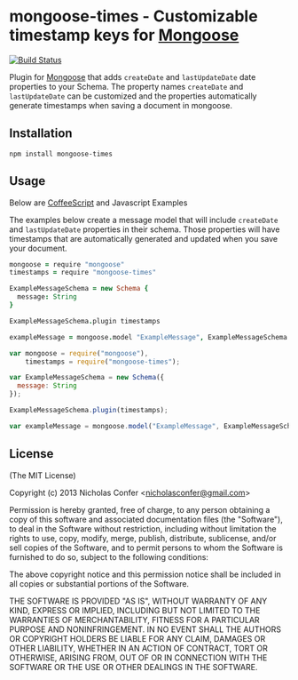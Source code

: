 mongoose-times - Customizable timestamp keys for [Mongoose](https://github.com/LearnBoost/mongoose)
==============

[![Build Status](https://secure.travis-ci.org/nicholasconfer/mongoose-times.png?branch=master)](https://travis-ci.org/nicholasconfer/mongoose-times)

Plugin for [Mongoose](https://github.com/LearnBoost/mongoose) that adds `createDate` and `lastUpdateDate` date properties to your Schema.  The property names `createDate` and `lastUpdateDate` can be customized and the properties automatically generate timestamps when saving a document in mongoose.

## Installation

`npm install mongoose-times`

## Usage

Below are [CoffeeScript](https://github.com/jashkenas/coffee-script) and Javascript Examples

The examples below create a message model that will include `createDate` and `lastUpdateDate` properties in their schema.  Those properties will have timestamps that are automatically generated and updated when you save your document.

```CoffeeScript
mongoose = require "mongoose"
timestamps = require "mongoose-times"

ExampleMessageSchema = new Schema {
  message: String
}

ExampleMessageSchema.plugin timestamps

exampleMessage = mongoose.model "ExampleMessage", ExampleMessageSchema
```

```Javascript
var mongoose = require("mongoose"),
    timestamps = require("mongoose-times");

var ExampleMessageSchema = new Schema({
  message: String
});

ExampleMessageSchema.plugin(timestamps);

var exampleMessage = mongoose.model("ExampleMessage", ExampleMessageSchema);
```

## License

(The MIT License)

Copyright (c) 2013 Nicholas Confer &lt;nicholasconfer@gmail.com&gt;

Permission is hereby granted, free of charge, to any person obtaining a copy of this software and associated documentation files (the "Software"), to deal in the Software without restriction, including without limitation the rights to use, copy, modify, merge, publish, distribute, sublicense, and/or sell copies of the Software, and to permit persons to whom the Software is furnished to do so, subject to the following conditions:

The above copyright notice and this permission notice shall be included in all copies or substantial portions of the Software.

THE SOFTWARE IS PROVIDED "AS IS", WITHOUT WARRANTY OF ANY KIND, EXPRESS OR IMPLIED, INCLUDING BUT NOT LIMITED TO THE WARRANTIES OF MERCHANTABILITY, FITNESS FOR A PARTICULAR PURPOSE AND NONINFRINGEMENT. IN NO EVENT SHALL THE AUTHORS OR COPYRIGHT HOLDERS BE LIABLE FOR ANY CLAIM, DAMAGES OR OTHER LIABILITY, WHETHER IN AN ACTION OF CONTRACT, TORT OR OTHERWISE, ARISING FROM, OUT OF OR IN CONNECTION WITH THE SOFTWARE OR THE USE OR OTHER DEALINGS IN THE SOFTWARE.